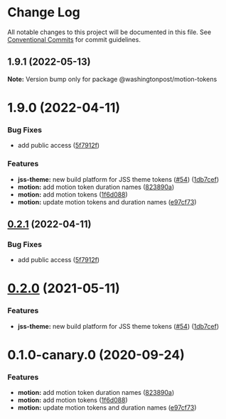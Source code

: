 # Change Log

All notable changes to this project will be documented in this file.
See [Conventional Commits](https://conventionalcommits.org) for commit guidelines.

## 1.9.1 (2022-05-13)

**Note:** Version bump only for package @washingtonpost/motion-tokens





# 1.9.0 (2022-04-11)


### Bug Fixes

* add public access ([5f7912f](https://github.com/WPMedia/wp-design-tokens/commit/5f7912fa9023d91b437f5f67afb8dc0904f06269))


### Features

* **jss-theme:** new build platform for JSS theme tokens ([#54](https://github.com/WPMedia/wp-design-tokens/issues/54)) ([1db7cef](https://github.com/WPMedia/wp-design-tokens/commit/1db7cef56bd075cd732968dca9ee5e750f616554))
* **motion:** add motion token duration names ([823890a](https://github.com/WPMedia/wp-design-tokens/commit/823890a6572b3610a067a05e54d48e2816df3cc5))
* **motion:** add motion tokens ([1f6d088](https://github.com/WPMedia/wp-design-tokens/commit/1f6d08857346e3e964d0a1ea391f4b220823c661))
* **motion:** update motion tokens and duration names ([e97cf73](https://github.com/WPMedia/wp-design-tokens/commit/e97cf735db950f4706a852811b824babccbbc395))





## [0.2.1](https://github.com/WPMedia/wp-design-tokens/compare/@washingtonpost/motion-tokens@0.2.0...@washingtonpost/motion-tokens@0.2.1) (2022-04-11)


### Bug Fixes

* add public access ([5f7912f](https://github.com/WPMedia/wp-design-tokens/commit/5f7912fa9023d91b437f5f67afb8dc0904f06269))





# [0.2.0](https://github.com/WPMedia/wp-design-tokens/compare/@washingtonpost/motion-tokens@0.1.0-canary.0...@washingtonpost/motion-tokens@0.2.0) (2021-05-11)


### Features

* **jss-theme:** new build platform for JSS theme tokens ([#54](https://github.com/WPMedia/wp-design-tokens/issues/54)) ([1db7cef](https://github.com/WPMedia/wp-design-tokens/commit/1db7cef56bd075cd732968dca9ee5e750f616554))





# 0.1.0-canary.0 (2020-09-24)


### Features

* **motion:** add motion token duration names ([823890a](https://github.com/WPMedia/wp-design-tokens/commit/823890a6572b3610a067a05e54d48e2816df3cc5))
* **motion:** add motion tokens ([1f6d088](https://github.com/WPMedia/wp-design-tokens/commit/1f6d08857346e3e964d0a1ea391f4b220823c661))
* **motion:** update motion tokens and duration names ([e97cf73](https://github.com/WPMedia/wp-design-tokens/commit/e97cf735db950f4706a852811b824babccbbc395))
